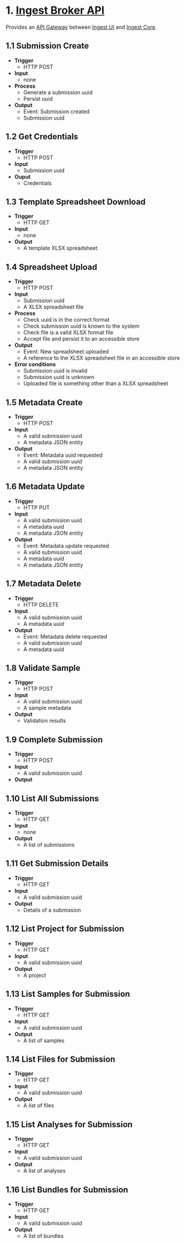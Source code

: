 # 1. [Ingest Broker API](https://github.com/HumanCellAtlas/ingest-broker-api)

Provides an [API Gateway](http://microservices.io/patterns/apigateway.html) between [Ingest UI](#8-ingest-ui) and [Ingest Core](#7-ingest-core).

## 1.1 Submission Create
* __Trigger__
    * HTTP POST
* __Input__
    * none
* __Process__
    * Generate a submission uuid
    * Persist uuid
* __Output__
    * Event: Submission created
    * Submission uuid

## 1.2 Get Credentials
* __Trigger__
    * HTTP POST
* __Input__
    * Submission uuid
* __Ouput__
    * Credentials
    
## 1.3 Template Spreadsheet Download
* __Trigger__
    * HTTP GET
* __Input__
    * none
* __Output__
    * A template XLSX spreadsheet      
    
## 1.4 Spreadsheet Upload
* __Trigger__
    * HTTP POST
* __Input__
    * Submission uuid
    * A XLSX spreadsheet file
* __Process__
    * Check uuid is in the correct format
    * Check submission uuid is known to the system
    * Check file is a valid XLSX format file 
    * Accept file and persist it to an accessible store
* __Output__
    * Event: New spreadsheet uploaded
    * A reference to the XLSX spreadsheet file in an accessible store
* __Error conditions__
    * Submission uuid is invalid
    * Submission uuid is unknown
    * Uploaded file is something other than a XLSX spreadsheet

## 1.5 Metadata Create
* __Trigger__
    * HTTP POST
* __Input__
    * A valid submission uuid
    * A metadata JSON entity
* __Output__
    * Event: Metadata uuid requested
    * A valid submission uuid
    * A metadata JSON entity

## 1.6 Metadata Update
* __Trigger__
    * HTTP PUT
* __Input__
    * A valid submission uuid
    * A metadata uuid
    * A metadata JSON entity
* __Output__
    * Event: Metadata update requested
    * A valid submission uuid
    * A metadata uuid
    * A metadata JSON entity

## 1.7 Metadata Delete
* __Trigger__
    * HTTP DELETE
* __Input__
    * A valid submission uuid
    * A metadata uuid
* __Output__
    * Event: Metadata delete requested
    * A valid submission uuid
    * A metadata uuid

## 1.8 Validate Sample
* __Trigger__
    * HTTP POST
* __Input__
    * A valid submission uuid
    * A sample metadata
* __Output__
    * Validation results
    
## 1.9 Complete Submission
* __Trigger__
    * HTTP POST
* __Input__
    * A valid submission uuid
* __Output__

## 1.10 List All Submissions
* __Trigger__
    * HTTP GET
* __Input__
    * none
* __Output__
    * A list of submissions
    
## 1.11 Get Submission Details
* __Trigger__
    * HTTP GET
* __Input__
    * A valid submission uuid
* __Output__
    * Details of a submission

## 1.12 List Project for Submission
* __Trigger__
    * HTTP GET
* __Input__
    * A valid submission uuid
* __Output__
    * A project

## 1.13 List Samples for Submission
* __Trigger__
    * HTTP GET
* __Input__
    * A valid submission uuid
* __Output__
    * A list of samples

## 1.14 List Files for Submission
* __Trigger__
    * HTTP GET
* __Input__
    * A valid submission uuid
* __Output__
    * A list of files

## 1.15 List Analyses for Submission
* __Trigger__
    * HTTP GET
* __Input__
    * A valid submission uuid
* __Output__
    * A list of analyses
    
## 1.16 List Bundles for Submission
* __Trigger__
    * HTTP GET
* __Input__
    * A valid submission uuid
* __Output__
    * A list of bundles  